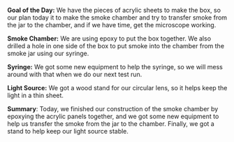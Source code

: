 **Goal of the Day:** We have the pieces of acrylic sheets to make the box, so our plan today it to make the smoke chamber and try to transfer smoke from the jar to the chamber, and if we have time, get the microscope working.

**Smoke Chamber:** We are using epoxy to put the box together. We also drilled a hole in one side of the box to put smoke into the chamber from the smoke jar using our syringe.  

**Syringe:** We got some new equipment to help the syringe, so we will mess around with that when we do our next test run.

**Light Source:** We got a wood stand for our circular lens, so it helps keep the light in a thin sheet.

**Summary**: Today, we finished our construction of the smoke chamber by epoxying the acrylic panels together, and we got some new equipment to help us transfer the smoke from the jar to the chamber. Finally, we got a stand to help keep our light source stable.